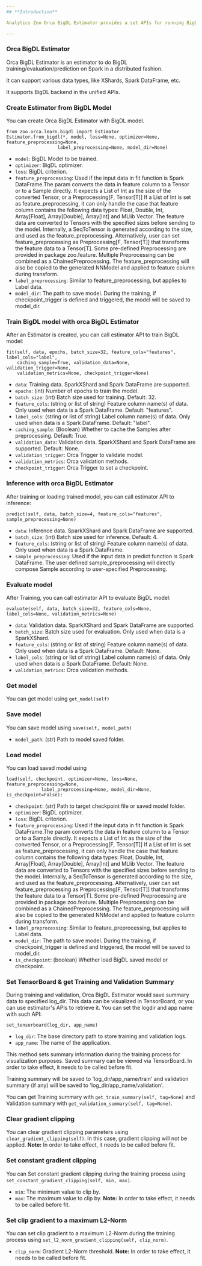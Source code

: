 ```yaml
---
## **Introduction**

Analytics Zoo Orca BigDL Estimator provides a set APIs for running BigDL model on Spark in a distributed fashion.

---
```


### Orca BigDL Estimator

Orca BigDL Estimator is an estimator to do BigDL training/evaluation/prediction on Spark in a distributed fashion.

It can support various data types, like XShards, Spark DataFrame, etc.

It supports BigDL backend in the unified APIs.

### Create Estimator from BigDL Model

You can create Orca BigDL Estimator with BigDL model.

```
from zoo.orca.learn.bigdl import Estimator
Estimator.from_bigdl(*, model, loss=None, optimizer=None, feature_preprocessing=None,
                   label_preprocessing=None, model_dir=None)
```
* `model`: BigDL Model to be trained.
* `optimizer`: BigDL optimizer.
* `loss`: BigDL criterion.
* `feature_preprocessing`: Used if the input data in fit function is Spark DataFrame.The param converts the data in feature column to a Tensor or to a Sample directly. It expects a List of Int as the size of the converted Tensor, or a Preprocessing[F, Tensor[T]]
    If a List of Int is set as feature_preprocessing, it can only handle the case that feature column contains the following data types: Float, Double, Int, Array[Float], Array[Double], Array[Int] and MLlib Vector. The feature data are converted to Tensors with the specified sizes before sending to the model. Internally, a SeqToTensor is generated according to the size, and used as the feature_preprocessing.
    Alternatively, user can set feature_preprocessing as Preprocessing[F, Tensor[T]] that transforms the feature data to a Tensor[T]. Some pre-defined Preprocessing are provided in package zoo.feature. Multiple Preprocessing can be combined as a ChainedPreprocessing.
    The feature_preprocessing will also be copied to the generated NNModel and applied to feature column during transform.
* `label_preprocessing`: Similar to feature_preprocessing, but applies to Label data.
* `model_dir`: The path to save model. During the training, if checkpoint_trigger is defined and triggered, the model will be saved to model_dir.

### Train BigDL model with orca BigDL Estimator
After an Estimator is created, you can call estimator API to train BigDL model:
```
fit(self, data, epochs, batch_size=32, feature_cols="features", label_cols="label",
    caching_sample=True, validation_data=None, validation_trigger=None,
    validation_metrics=None, checkpoint_trigger=None)
```
* `data`: Training data. SparkXShard and Spark DataFrame are supported.
* `epochs`: (int) Number of epochs to train the model.
* `batch_size`: (int) Batch size used for training. Default: 32.
* `feature_cols`: (string or list of string) Feature column name(s) of data. Only used when data is a Spark DataFrame. Default: "features".
* `label_cols`: (string or list of string) Label column name(s) of data. Only used when data is a Spark DataFrame. Default: "label".
* `caching_sample`: (Boolean) Whether to cache the Samples after preprocessing. Default: True.
* `validation_data`: Validation data. SparkXShard and Spark DataFrame are supported. Default: None.
* `validation_trigger`: Orca Trigger to validate model.
* `validation_metrics`: Orca validation methods.
* `checkpoint_trigger`: Orca Trigger to set a checkpoint.

### Inference with orca BigDL Estimator
After training or loading trained model, you can call estimator API to inference:
```
predict(self, data, batch_size=4, feature_cols="features", sample_preprocessing=None)
```
* `data`: Inference data. SparkXShard and Spark DataFrame are supported.
* `batch_size`: (int) Batch size used for inference. Default: 4.
* `feature_cols`:  (string or list of string) Feature column name(s) of data. Only used when data is a Spark DataFrame.
* `sample_preprocessing`: Used if the input data in predict function is Spark DataFrame. The user defined sample_preprocessing will directly compose Sample according to user-specified Preprocessing.

### Evaluate model
After Training, you can call estimator API to evaluate BigDL model:
```
evaluate(self, data, batch_size=32, feature_cols=None, label_cols=None, validation_metrics=None)
```
* `data`: Validation data. SparkXShard and Spark DataFrame are supported.
* `batch_size`: Batch size used for evaluation. Only used when data is a SparkXShard.
* `feature_cols`: (string or list of string) Feature column name(s) of data. Only used when data is a Spark DataFrame. Default: None.
* `label_cols`: (string or list of string) Label column name(s) of data. Only used when data is a Spark DataFrame. Default: None.
* `validation_metrics`: Orca validation methods.


### Get model
You can get model using `get_model(self)`

### Save model
You can save model using `save(self, model_path)`
* `model_path`: (str) Path to model saved folder.

### Load model
You can load saved model using
```
load(self, checkpoint, optimizer=None, loss=None, feature_preprocessing=None,
             label_preprocessing=None, model_dir=None, is_checkpoint=False):
```
* `checkpoint`: (str) Path to target checkpoint file or saved model folder.
* `optimizer`: BigDL optimizer.
* `loss`: BigDL criterion.
* `feature_preprocessing`: Used if the input data in fit function is Spark DataFrame.The param converts the data in feature column to a Tensor or to a Sample directly. It expects a List of Int as the size of the converted Tensor, or a Preprocessing[F, Tensor[T]]
    If a List of Int is set as feature_preprocessing, it can only handle the case that feature column contains the following data types: Float, Double, Int, Array[Float], Array[Double], Array[Int] and MLlib Vector. The feature data are converted to Tensors with the specified sizes before sending to the model. Internally, a SeqToTensor is generated according to the size, and used as the feature_preprocessing.
    Alternatively, user can set feature_preprocessing as Preprocessing[F, Tensor[T]] that transforms the feature data to a Tensor[T]. Some pre-defined Preprocessing are provided in package zoo.feature. Multiple Preprocessing can be combined as a ChainedPreprocessing.
    The feature_preprocessing will also be copied to the generated NNModel and applied to feature column during transform.
* `label_preprocessing`: Similar to feature_preprocessing, but applies to Label data.
* `model_dir`: The path to save model. During the training, if checkpoint_trigger is defined and triggered, the model will be saved to model_dir.
* `is_checkpoint`: (boolean) Whether load BigDL saved model or checkpoint.

### Set TensorBoard & get Training and Validation Summary
During training and validation, Orca BigDL Estimator would save summary data to specified log_dir. This data can be visualized in TensorBoard, or you can use estimator's APIs to retrieve it. You can set the logdir and app name with such API:
```
set_tensorboard(log_dir, app_name)
```
* `log_dir`: The base directory path to store training and validation logs.
* `app_name`: The name of the application.

This method sets summary information during the training process for visualization purposes. Saved summary can be viewed via TensorBoard. In order to take effect, it needs to be called before fit.

Training summary will be saved to 'log_dir/app_name/train' and validation summary (if any) will be saved to 'log_dir/app_name/validation'.

You can get Training summary with `get_train_summary(self, tag=None)` and Validation summary with `get_validation_summary(self, tag=None)`.

### Clear gradient clipping
You can clear gradient clipping parameters using `clear_gradient_clipping(self)`. In this case, gradient clipping will not be applied.
**Note:** In order to take effect, it needs to be called before fit.

### Set constant gradient clipping
You can Set constant gradient clipping during the training process using `set_constant_gradient_clipping(self, min, max)`.
* `min`: The minimum value to clip by.
* `max`: The maximum value to clip by.
**Note:** In order to take effect, it needs to be called before fit.

### Set clip gradient to a maximum L2-Norm
You can set clip gradient to a maximum L2-Norm during the training process using `set_l2_norm_gradient_clipping(self, clip_norm)`.
* `clip_norm`: Gradient L2-Norm threshold.
**Note:** In order to take effect, it needs to be called before fit.



